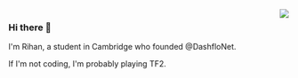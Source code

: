 <img align='right' src="https://github-readme-stats.vercel.app/api?username=LeCodeCo&show_icons=true">

### Hi there 👋
I'm Rihan, a student in Cambridge who founded @DashfloNet.

If I'm not coding, I'm probably playing TF2.


<!--
**LeCodeCo/LeCodeCo** is a ✨ _special_ ✨ repository because its `README.md` (this file) appears on your GitHub profile.

Here are some ideas to get you started:

- 🔭 I’m currently working on ...
- 🌱 I’m currently learning ...
- 👯 I’m looking to collaborate on ...
- 🤔 I’m looking for help with ...
- 💬 Ask me about ...
- 📫 How to reach me: ...
- 😄 Pronouns: ...
- ⚡ Fun fact: ...
-->
